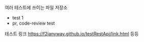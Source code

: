 여러 테스트에 쓰이는 파일 저장소
- test 1
- pr, code-review test


테스트 링크
https://f2janyway.github.io/testRestApi/link.html 
등등

